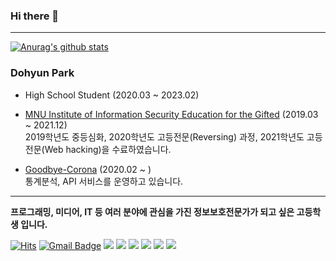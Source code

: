 

### Hi there 👋
---
[![Anurag's github stats](https://github-readme-stats.vercel.app/api?username=dhlife09)](https://github.com/anuraghazra/github-readme-stats)

### Dohyun Park
- High School Student (2020.03 ~ 2023.02)

- [MNU Institute of Information Security Education for the Gifted](http://secu.mokpo.ac.kr/index.9is?contentUid=4a94e39d5f702dab015f8fa6b7e414b2) (2019.03 ~ 2021.12)    
2019학년도 중등심화, 2020학년도 고등전문(Reversing) 과정, 2021학년도 고등전문(Web hacking)을 수료하였습니다.

- [Goodbye-Corona](https://corona-19.kr/) (2020.02 ~ )    
통계분석, API 서비스를 운영하고 있습니다.
---

**프로그래밍, 미디어, IT 등 여러 분야에 관심을 가진 정보보호전문가가 되고 싶은 고등학생 입니다.**

[![Hits](https://hits.seeyoufarm.com/api/count/incr/badge.svg?url=https%3A%2F%2Fgithub.com%2Fdhlife09&count_bg=%2379C83D&title_bg=%23555555&icon=&icon_color=%23E7E7E7&title=hits&edge_flat=false)](https://hits.seeyoufarm.com)  [![Gmail Badge](https://img.shields.io/badge/Gmail-d14836?style=flat-square&logo=Gmail&logoColor=white&link=mailto:dhlife09@gmail.com)](mailto:dhlife09@gmail.com) [<img src="https://img.shields.io/badge/t.me@dhlife09-26A5E4?style=flat-square&logo=Telegram&logoColor=white"/></a>](https://t.me/dhlife09) <img src="https://img.shields.io/badge/Python-3776AB?style=flat-square&logo=Python&logoColor=white"/></a> <img src="https://img.shields.io/badge/PHP-777BB4?style=flat-square&logo=PHP&logoColor=white"/></a> <img src="https://img.shields.io/badge/Javascript-F7DF1E?style=flat-square&logo=Javascript&logoColor=white"/></a> <img src="https://img.shields.io/badge/HTML-E34F26?style=flat-square&logo=HTML5&logoColor=white"/></a> <img src="https://img.shields.io/badge/C-A8B9CC?style=flat-square&logo=C&logoColor=white"/></a>


<!--
**dhlife09/dhlife09** is a ✨ _special_ ✨ repository because its `README.md` (this file) appears on your GitHub profile.

Here are some ideas to get you started:

- 🔭 I’m currently working on ...
- 🌱 I’m currently learning ...
- 👯 I’m looking to collaborate on ...
- 🤔 I’m looking for help with ...
- 💬 Ask me about ...
- 📫 How to reach me: ...
- 😄 Pronouns: ...
- ⚡ Fun fact: ...
-->
